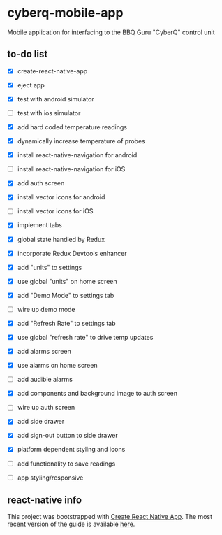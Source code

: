 # cyberq-mobile-app #
Mobile application for interfacing to the BBQ Guru "CyberQ" control unit

## to-do list ##
- [x] create-react-native-app
- [x] eject app
- [x] test with android simulator
- [ ] test with ios simulator
- [x] add hard coded temperature readings
- [x] dynamically increase temperature of probes
- [x] install react-native-navigation for android
- [ ] install react-native-navigation for iOS 
- [x] add auth screen
- [x] install vector icons for android
- [ ] install vector icons for iOS
- [x] implement tabs
- [x] global state handled by Redux
- [x] incorporate Redux Devtools enhancer
- [x] add "units" to settings
- [x] use global "units" on home screen
- [x] add "Demo Mode" to settings tab
- [ ] wire up demo mode
- [x] add "Refresh Rate" to settings tab
- [x] use global "refresh rate" to drive temp updates
- [x] add alarms screen
- [x] use alarms on home screen
- [ ] add audible alarms
- [x] add components and background image to auth screen
- [ ] wire up auth screen
- [x] add side drawer
- [x] add sign-out button to side drawer
- [x] platform dependent styling and icons
- [ ] add functionality to save readings
- [ ] app styling/responsive


## react-native info ##

This project was bootstrapped with [Create React Native App](https://github.com/react-community/create-react-native-app). The most recent version of the guide is available [here](https://github.com/react-community/create-react-native-app/blob/master/react-native-scripts/template/README.md).
